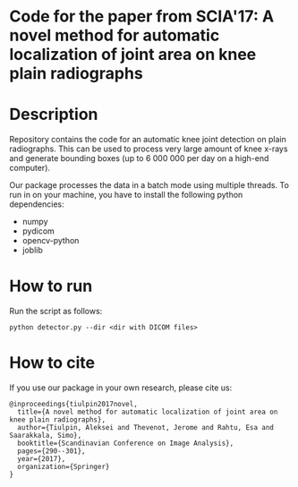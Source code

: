 # Code for the paper from SCIA'17: A novel method for automatic localization of joint area on knee plain radiographs

# Description
Repository contains the code for an automatic knee joint detection on plain radiographs. This can be used to process very large amount of knee x-rays and generate bounding boxes (up to 6 000 000 per day on a high-end computer).

Our package processes the data in a batch mode using multiple threads. To run in on your machine, you have to install the following python dependencies:

* numpy
* pydicom
* opencv-python
* joblib

# How to run
Run the script as follows:
```
python detector.py --dir <dir with DICOM files>
```
# How to cite
If you use our package in your own research, please cite us:

```
@inproceedings{tiulpin2017novel,
  title={A novel method for automatic localization of joint area on knee plain radiographs},
  author={Tiulpin, Aleksei and Thevenot, Jerome and Rahtu, Esa and Saarakkala, Simo},
  booktitle={Scandinavian Conference on Image Analysis},
  pages={290--301},
  year={2017},
  organization={Springer}
}
```
